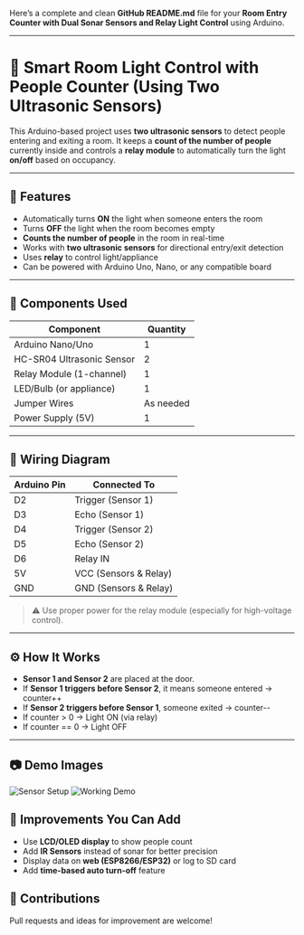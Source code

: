 Here’s a complete and clean **GitHub README.md** file for your **Room Entry Counter with Dual Sonar Sensors and Relay Light Control** using Arduino.

---
# 🚪 Smart Room Light Control with People Counter (Using Two Ultrasonic Sensors)

This Arduino-based project uses **two ultrasonic sensors** to detect people entering and exiting a room. It keeps a **count of the number of people** currently inside and controls a **relay module** to automatically turn the light **on/off** based on occupancy.

---

## 🎯 Features

- Automatically turns **ON** the light when someone enters the room  
- Turns **OFF** the light when the room becomes empty  
- **Counts the number of people** in the room in real-time  
- Works with **two ultrasonic sensors** for directional entry/exit detection  
- Uses **relay** to control light/appliance  
- Can be powered with Arduino Uno, Nano, or any compatible board

---

## 🧰 Components Used

| Component               | Quantity |
|-------------------------|----------|
| Arduino Nano/Uno        | 1        |
| HC-SR04 Ultrasonic Sensor | 2        |
| Relay Module (1-channel)| 1        |
| LED/Bulb (or appliance) | 1        |
| Jumper Wires            | As needed |
| Power Supply (5V)       | 1        |

---

## 🔌 Wiring Diagram

| Arduino Pin | Connected To         |
|-------------|----------------------|
| D2          | Trigger (Sensor 1)   |
| D3          | Echo (Sensor 1)      |
| D4          | Trigger (Sensor 2)   |
| D5          | Echo (Sensor 2)      |
| D6          | Relay IN             |
| 5V          | VCC (Sensors & Relay)|
| GND         | GND (Sensors & Relay)|

> ⚠️ Use proper power for the relay module (especially for high-voltage control).

---

## ⚙️ How It Works

- **Sensor 1 and Sensor 2** are placed at the door.
- If **Sensor 1 triggers before Sensor 2**, it means someone entered → counter++
- If **Sensor 2 triggers before Sensor 1**, someone exited → counter--
- If counter > 0 → Light ON (via relay)
- If counter == 0 → Light OFF

---

## 📷 Demo Images

![Sensor Setup](images/setup.jpg)
![Working Demo](images/demo.jpg)

## 🧠 Improvements You Can Add

* Use **LCD/OLED display** to show people count
* Add **IR Sensors** instead of sonar for better precision
* Display data on **web (ESP8266/ESP32)** or log to SD card
* Add **time-based auto turn-off** feature

## 🤝 Contributions

Pull requests and ideas for improvement are welcome!

